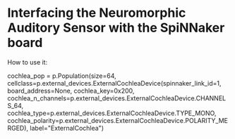 # Interfacing the Neuromorphic Auditory Sensor with the SpiNNaker board

How to use it:

cochlea_pop = p.Population(size=64, cellclass=p.external_devices.ExternalCochleaDevice(spinnaker_link_id=1, board_address=None, cochlea_key=0x200, cochlea_n_channels=p.external_devices.ExternalCochleaDevice.CHANNELS_64, cochlea_type=p.external_devices.ExternalCochleaDevice.TYPE_MONO, cochlea_polarity=p.external_devices.ExternalCochleaDevice.POLARITY_MERGED), label="ExternalCochlea")
